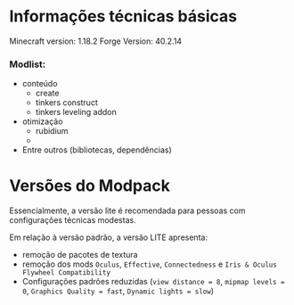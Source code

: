 # Informações técnicas básicas

Minecraft version: 1.18.2
Forge Version: 40.2.14

### Modlist:
- conteúdo
  - create
  - tinkers construct
  - tinkers leveling addon
- otimização
  - rubidium
  - 
- Entre outros (bibliotecas, dependências)

# Versões do Modpack
Essencialmente, a versão  lite é recomendada para pessoas com configurações técnicas modestas.

Em relação à versão padrão, a versão LITE apresenta:
  - remoção de pacotes de textura
  - remoção dos mods `Oculus`, `Effective`, `Connectedness` e `Iris & Oculus Flywheel Compatibility`
  - Configurações padrões reduzidas (`view distance = 8`, `mipmap levels = 0`, `Graphics Quality = fast`, `Dynamic lights = slow`)

